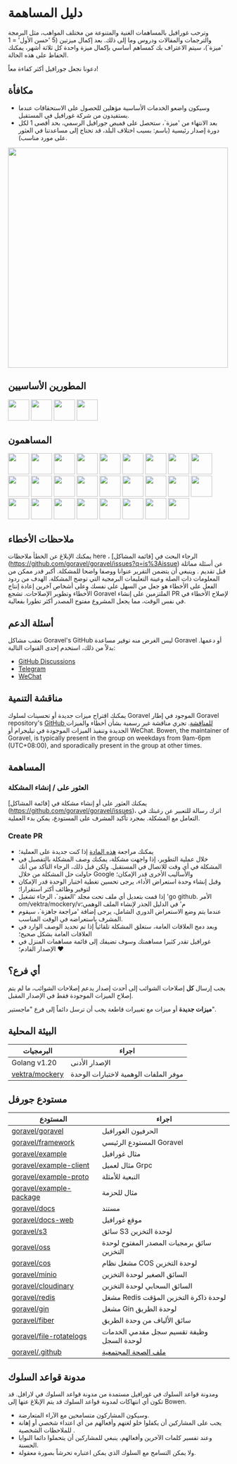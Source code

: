 # دليل المساهمة

وترحب غورافيل بالمساهمات الغنية والمتنوعة من مختلف المواهب، مثل البرمجة والترجمات والمقالات ودروس
وما إلى ذلك. بعد إكمال ميزتين (5 'حسن الأول' = 1 'ميزة\`)، سيتم الاعتراف بك كمساهم أساسي
بإكمال ميزة واحدة كل ثلاثة أشهر، يمكنك الحفاظ على هذه الحالة.

دعونا نجعل جورافيل أكثر كفاءة معاً!

## مكافأة

- وسيكون واضعو الخدمات الأساسية مؤهلين للحصول على الاستحقاقات عندما يستفيدون من شركة غورافيل في المستقبل.
- بعد الانتهاء من 'ميزة\`، ستحصل على قميص جورافيل الرسمي، بحد أقصى 1 لكل دورة إصدار رئيسية
  (باسم: بسبب اختلاف البلد، قد تحتاج إلى مساعدتنا في العثور على مورد مناسب).

<p align="left"><img src="/t-shirt.jpg" width="500"></p>

## المطورين الأساسيين

<a href="https://github.com/hwbrzzl" target="_blank"><img src="https://avatars.githubusercontent.com/u/24771476?v=4" width="48" height="48"></a> <a href="https://github.com/DevHaoZi" target="_blank"><img src="https://avatars.githubusercontent.com/u/115467771?v=4" width="48" height="48"></a> <a href="https://github.com/kkumar-gcc" target="_blank"><img src="https://avatars.githubusercontent.com/u/84431594?v=4" width="48" height="48"></a> <a href="https://github.com/almas1992" target="_blank"><img src="https://avatars.githubusercontent.com/u/9382335?v=4" width="48" height="48"></a>

## المساهمون

<a href="https://github.com/merouanekhalili" target="_blank"><img src="https://avatars.githubusercontent.com/u/1122628?v=4" width="48" height="48"></a> <a href="https://github.com/hongyukeji" target="_blank"><img src="https://avatars.githubusercontent.com/u/23145983?v=4" width="48" height="48"></a> <a href="https://github.com/sidshrivastav" target="_blank"><img src="https://avatars.githubusercontent.com/u/28773690?v=4" width="48" height="48"></a> <a href="https://github.com/Juneezee" target="_blank"><img src="https://avatars.githubusercontent.com/u/20135478?v=4" width="48" height="48"></a> <a href="https://github.com/dragoonchang" target="_blank"><img src="https://avatars.githubusercontent.com/u/1432336?v=4" width="48" height="48"></a> <a href="https://github.com/dhanusaputra" target="_blank"><img src="https://avatars.githubusercontent.com/u/35093673?v=4" width="48" height="48"></a> <a href="https://github.com/mauri870" target="_blank"><img src="https://avatars.githubusercontent.com/u/10168637?v=4" width="48" height="48"></a> <a href="https://github.com/Marian0" target="_blank"><img src="https://avatars.githubusercontent.com/u/624592?v=4" width="48" height="48"></a> <a href="https://github.com/ahmed3mar" target="_blank"><img src="https://avatars.githubusercontent.com/u/12982325?v=4" width="48" height="48"></a> <a href="https://github.com/flc1125" target="_blank"><img src="https://avatars.githubusercontent.com/u/14297703?v=4" width="48" height="48"></a> <a href="https://github.com/zzpwestlife" target="_blank"><img src="https://avatars.githubusercontent.com/u/12382180?v=4" width="48" height="48"></a> <a href="https://github.com/juantarrel" target="_blank"><img src="https://avatars.githubusercontent.com/u/7213379?v=4" width="48" height="48"></a> <a href="https://github.com/Kamandlou" target="_blank"><img src="https://avatars.githubusercontent.com/u/77993374?v=4" width="48" height="48"></a> <a href="https://github.com/livghit" target="_blank"><img src="https://avatars.githubusercontent.com/u/108449432?v=4" width="48" height="48"></a> <a href="https://github.com/jeff87218" target="_blank"><img src="https://avatars.githubusercontent.com/u/29706585?v=4" width="48" height="48"></a> <a href="https://github.com/shayan-yousefi" target="_blank"><img src="https://avatars.githubusercontent.com/u/19957980?v=4" width="48" height="48"></a> <a href="https://github.com/zxdstyle" target="_blank"><img src="https://avatars.githubusercontent.com/u/38398954?v=4" width="48" height="48"></a> <a href="https://github.com/milwad-dev" target="_blank"><img src="https://avatars.githubusercontent.com/u/98118400?v=4" width="48" height="48"></a> <a href="https://github.com/mdanialr" target="_blank"><img src="https://avatars.githubusercontent.com/u/48054961?v=4" width="48" height="48"></a> <a href="https://github.com/KlassnayaAfrodita" target="_blank"><img src="https://avatars.githubusercontent.com/u/113383200?v=4" width="48" height="48"></a> <a href="https://github.com/YlanzinhoY" target="_blank"><img src="https://avatars.githubusercontent.com/u/102574758?v=4" width="48" height="48"></a> <a href="https://github.com/gouguoyin" target="_blank"><img src="https://avatars.githubusercontent.com/u/13517412?v=4" width="48" height="48"></a> <a href="https://github.com/dzham" target="_blank"><img src="https://avatars.githubusercontent.com/u/10853451?v=4" width="48" height="48"></a> <a href="https://github.com/praem90" target="_blank"><img src="https://avatars.githubusercontent.com/u/6235720?v=4" width="48" height="48"></a> <a href="https://github.com/vendion" target="_blank"><img src="https://avatars.githubusercontent.com/u/145018?v=4" width="48" height="48"></a> <a href="https://github.com/tzsk" target="_blank"><img src="https://avatars.githubusercontent.com/u/13273787?v=4" width="48" height="48"></a>

## ملاحظات الأخطاء

يمكنك الإبلاغ عن الخطأ
ملاحظات here ،
الرجاء البحث في [قائمة المشاكل] (https://github.com/goravel/goravel/issues?q=is%3Aissue) عن أسئلة مماثلة قبل تقديم
. وينبغي أن يتضمن التقرير عنوانا ووصفا واضحا للمشكلة. أكبر قدر ممكن من المعلومات ذات الصلة
وعينة التعليمات البرمجية التي توضح المشكلة. الهدف من ردود الفعل على الأخطاء هو جعل من السهل على نفسك وعلى
أشخاص آخرين إعادة إنتاج الأخطاء وتطوير الإصلاحات. تشجع Goravel الملتزمين على إنشاء PR لإصلاح الأخطاء في
في نفس الوقت، مما يجعل المشروع مفتوح المصدر أكثر تطورا بفعالية.

## أسئلة الدعم

تعقب مشاكل Goravel's GitHub ليس الغرض منه توفير مساعدة Goravel أو دعمها. بدلاً من ذلك، استخدم إحدى القنوات
التالية:

- [GitHub Discussions](https://github.com/goravel/goravel/discussions)
- [Telegram](https://github.com/goravel/goravel/tree/master#group)
- [WeChat](https://github.com/goravel/goravel/blob/master/README_zh.md#%E7%BE%A4%E7%BB%84)

## مناقشة التنمية

يمكنك اقتراح ميزات جديدة أو تحسينات لسلوك Goravel الموجود في إطار Goravel
repository's [GitHub للمناقشة](https://github.com/goravel/goravel/discussions). تجري مناقشة غير رسمية بشأن أخطاء
والميزات الجديدة وتنفيذ الميزات الموجودة في تيليجرام أو WeChat. Bowen, the maintainer of
Goravel, is typically present in the group on weekdays from 9am-6pm (UTC+08:00), and sporadically present in the group
at other times.

## المساهمة

### العثور على / إنشاء المشكلة

يمكنك العثور على أو إنشاء مشكلة في [قائمة المشاكل] (https://github.com/goravel/goravel/issues)، اترك رسالة للتعبير عن
رغبتك في التعامل مع المشكلة. بمجرد تأكيد المشرف على المستودع، يمكن بدء العملية.

### Create PR

- يمكنك مراجعة [هذه المادة](https://docs.github.com/en/get-started/quickstart/contributing-to-projects) إذا كنت
  جديدة على العملية؛
- خلال عملية التطوير، إذا واجهت مشكلة، يمكنك وصف المشكلة بالتفصيل في المشكلة في أي وقت
  للاتصال في المستقبل. ولكن قبل ذلك، الرجاء التأكد من أنك حاولت حل المشكلة من خلال
  Google والأساليب الأخرى قدر الإمكان؛
- وقبل إنشاء وحدة استعراض الأداء، يرجى تحسين تغطية اختبار الوحدة قدر الإمكان لتوفير وظائف أكثر استقرارا؛
- إذا قمت بتعديل أي ملف تحت مجلد 'العقود\`، الرجاء تشغيل 'go github. الأمر om/vektra/mockery/vم' في
  الدليل الجذر لإنشاء الملف الوهمي؛
- عندما يتم وضع الاستعراض الدوري الشامل، يرجى إضافة 'مراجعة جاهزة\`، سيقوم المشرف باستعراضه في الوقت المناسب.
- وبعد دمج العلاقات العامة، ستغلق المشكلة تلقائياً إذا تم تحديد الوصف الوارد في العلاقات العامة بشكل صحيح؛
- غورافيل تقدر كثيرا مساهمتك وسوف تضيفك إلى قائمة مساهمات المنزل في الإصدار القادم؛ ❤️

## أي فرع؟

يجب إرسال **كل** إصلاحات الشوائب إلى أحدث إصدار يدعم إصلاحات الشوائب، ما لم يتم إصلاح الميزات الموجودة فقط
في الإصدار المقبل.

**ميزات جديدة** أو ميزات مع تغييرات قاطعة يجب أن ترسل دائماً إلى فرع "ماجستير".

## البيئة المحلية

| البرمجيات                                           | اجراء                                 |
| --------------------------------------------------- | ------------------------------------- |
| Golang v1.20                        | الإصدار الأدنى                        |
| [vektra/mockery](https://github.com/vektra/mockery) | موفر الملفات الوهمية لاختبارات الوحدة |

## مستودع جورفل

| المستودع                                                              | اجراء                                                                                                                                                    |
| --------------------------------------------------------------------- | -------------------------------------------------------------------------------------------------------------------------------------------------------- |
| [goravel/goravel](https://github.com/goravel/goravel)                 | الحرفيون الغورافيل                                                                                                                                       |
| [goravel/framework](https://github.com/goravel/framework)             | المستودع الرئيسي Goravel                                                                                                                                 |
| [goravel/example](https://github.com/goravel/example)                 | مثال غورافيل                                                                                                                                             |
| [goravel/example-client](https://github.com/goravel/example-client)   | مثال لعميل Grpc                                                                                                                                          |
| [goravel/example-proto](https://github.com/goravel/example-proto)     | التبعية للأمثلة                                                                                                                                          |
| [goravel/example-package](https://github.com/goravel/example-package) | مثال للحزمة                                                                                                                                              |
| [goravel/docs](https://github.com/goravel/docs)                       | مستند                                                                                                                                                    |
| [goravel/docs-web](https://github.com/goravel/docs-web)               | موقع غورافيل                                                                                                                                             |
| [goravel/s3](https://github.com/goravel/s3)                           | سائق S3 لوحدة التخزين                                                                                                                                    |
| [goravel/oss](https://github.com/goravel/oss)                         | سائق برمجيات المصدر المفتوح لوحدة التخزين                                                                                                                |
| [goravel/cos](https://github.com/goravel/cos)                         | مشغل نظام COS لوحدة التخزين                                                                                                                              |
| [goravel/minio](https://github.com/goravel/minio)                     | السائق الصغير لوحدة التخزين                                                                                                                              |
| [goravel/cloudinary](https://github.com/goravel/cloudinary)           | السائق السحابي لوحدة التخزين                                                                                                                             |
| [goravel/redis](https://github.com/goravel/redis)                     | مشغل Redis لوحدة ذاكرة التخزين المؤقت                                                                                                                    |
| [goravel/gin](https://github.com/goravel/gin)                         | مشغل Gin لوحدة الطريق                                                                                                                                    |
| [goravel/fiber](https://github.com/goravel/fiber)                     | سائق الألياف من وحدة الطريق                                                                                                                              |
| [goravel/file-rotatelogs](https://github.com/goravel/file-rotatelogs) | وظيفة تقسيم سجل مقدمي الخدمات لوحدة السجل                                                                                                                |
| [goravel/.github](https://github.com/goravel/.github) | [ملف الصحة المجتمعية](https://docs.github.com/en/communities/setting-up-your-project-for-healthy-contributions/creating-a-default-community-health-file) |

## مدونة قواعد السلوك

ومدونة قواعد السلوك في غورافيل مستمدة من مدونة قواعد السلوك في لارافل. قد تكون أي انتهاكات لمدونة قواعد السلوك
قد يتم الإبلاغ عنها إلى Bowen.

- وسيكون المشاركون متسامحين مع الآراء المتعارضة.
- يجب على المشاركين أن يكفلوا خلو لغتهم وأفعالهم من أي اعتداء شخصي أو إهانة للملاحظات الشخصية
  .
- وعند تفسير كلمات الآخرين وأفعالهم، ينبغي للمشاركين أن يتحملوا دائما النوايا الحسنة.
- ولا يمكن التسامح مع السلوك الذي يمكن اعتباره تحرشاً بصورة معقولة.
